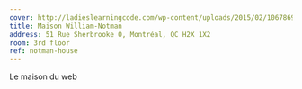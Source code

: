 ```yaml
---
cover: http://ladieslearningcode.com/wp-content/uploads/2015/02/10678690_791193447590037_5791059436202553921_n.jpg
title: Maison William-Notman
address: 51 Rue Sherbrooke O, Montréal, QC H2X 1X2
room: 3rd floor
ref: notman-house
---
```

Le maison du web
